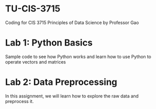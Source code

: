 # TU-CIS-3715
Coding for CIS 3715 Principles of Data Science by Professor Gao
# Lab 1: Python Basics
Sample code to see how Python works and learn how to use Python to operate vectors and matrices
# Lab 2: Data Preprocessing
In this assignment, we will learn how to explore the raw data and preprocess it.
